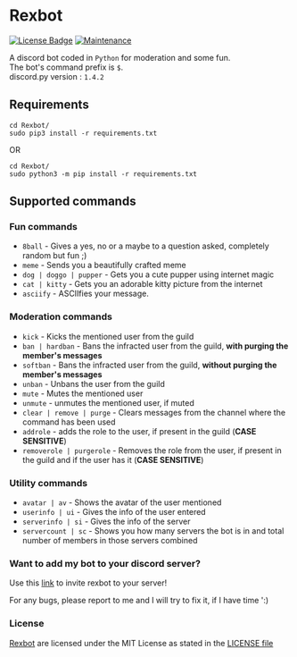 # Rexbot
[![License Badge](https://img.shields.io/badge/license-MIT-blue.svg)](LICENSE)
[![Maintenance](https://img.shields.io/badge/Maintained%3F-yes-green.svg)](CHANGELOG)

A discord bot coded in `Python` for moderation and some fun.  
The bot's command prefix is `$`.  
discord.py version : `1.4.2`


## Requirements

```
cd Rexbot/
sudo pip3 install -r requirements.txt
```
OR
```
cd Rexbot/
sudo python3 -m pip install -r requirements.txt
```

## Supported commands

### Fun commands

- `8ball` - Gives a yes, no or a maybe to a question asked, completely random but fun ;) 
- `meme` - Sends you a beautifully crafted meme
- `dog | doggo | pupper` - Gets you a cute pupper using internet magic
- `cat | kitty` - Gets you an adorable kitty picture from the internet
- `asciify` - ASCIIfies your message.

### Moderation commands

- `kick` - Kicks the mentioned user from the guild
- `ban | hardban` - Bans the infracted user from the guild, **with purging the member's messages**
- `softban` - Bans the infracted user from the guild, **without purging the member's messages**
- `unban` - Unbans the user from the guild
- `mute` - Mutes the mentioned user 
- `unmute` - unmutes the mentioned user, if muted
- `clear | remove | purge` - Clears messages from the channel where the command has been used
- `addrole` - adds the role to the user, if present in the guild (**CASE SENSITIVE**)
- `removerole | purgerole` - Removes the role from the user, if present in the guild and if the user has it (**CASE SENSITIVE**)

### Utility commands

- `avatar | av` - Shows the avatar of the user mentioned
- `userinfo | ui` - Gives the info of the user entered
- `serverinfo | si` - Gives the info of the server
- `servercount | sc` - Shows you how many servers the bot is in and total number of members in those servers combined


### Want to add my bot to your discord server?

Use this [link](https://discord.com/api/oauth2/authorize?client_id=732538419787595846&permissions=8&scope=bot) to invite rexbot to your server!  



For any bugs, please report to me and I will try to fix it, if I have time ':)


### License

[Rexbot](https://github.com/0xcabrex/Rexbot) are licensed under the MIT License as stated in the [LICENSE file](LICENSE)